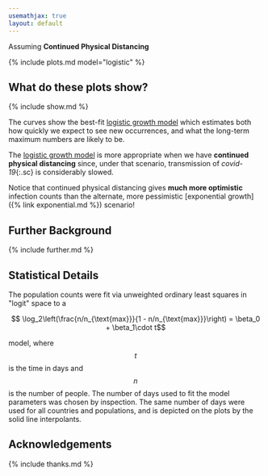 ```yaml
---
usemathjax: true
layout: default
---
```


Assuming **Continued Physical Distancing**

{% include plots.md model="logistic" %}

## What do these plots show?

{% include show.md %}

The curves show the best-fit [logistic growth model](https://youtu.be/Kas0tIxDvrg) which estimates both how quickly we expect to see new occurrences, and what the long-term maximum numbers are likely to be.

The [logistic growth model](https://youtu.be/Kas0tIxDvrg) is more appropriate when we have **continued physical distancing** since, under that scenario, transmission of *covid-19*{:.sc} is considerably slowed.

Notice that continued physical distancing gives **much more optimistic** infection counts than the alternate, more pessimistic [exponential growth]({% link exponential.md %}) scenario!

## Further Background

{% include further.md %}

## Statistical Details

The population counts were fit via unweighted ordinary least squares in "logit" space to a

$$ \log_2\left(\frac{n/n_{\text{max}}}{1 - n/n_{\text{max}}}\right) = \beta_0 + \beta_1\cdot t$$

model, where $$t$$ is the time in days and $$n$$ is the number of people. The number of days used to fit the model parameters was chosen by inspection. The same number of days were used for all countries and populations, and is depicted on the plots by the solid line interpolants.

## Acknowledgements

{% include thanks.md %}

